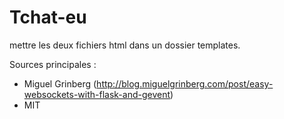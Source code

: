 # Tchat-eu

mettre les deux fichiers html dans un dossier templates.



Sources principales : 

- Miguel Grinberg (http://blog.miguelgrinberg.com/post/easy-websockets-with-flask-and-gevent)
- MIT
